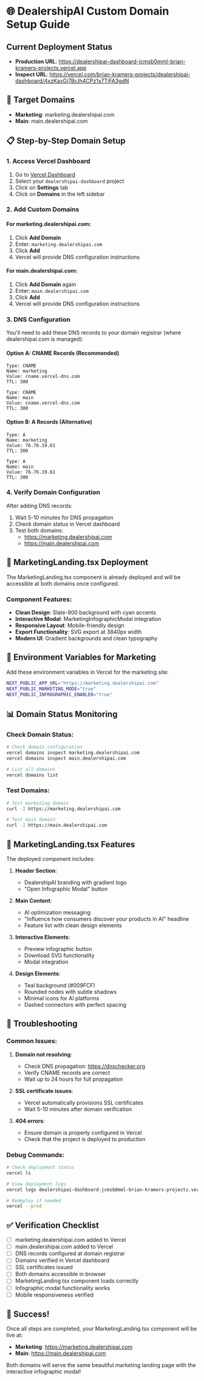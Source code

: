 # 🌐 DealershipAI Custom Domain Setup Guide

## Current Deployment Status
- **Production URL**: https://dealershipai-dashboard-jcmsb0mml-brian-kramers-projects.vercel.app
- **Inspect URL**: https://vercel.com/brian-kramers-projects/dealershipai-dashboard/4xzKaxGj7BrJh4CPz1x7TiFA3gdN

## 🎯 Target Domains
- **Marketing**: marketing.dealershipai.com
- **Main**: main.dealershipai.com

## 📋 Step-by-Step Domain Setup

### 1. Access Vercel Dashboard
1. Go to [Vercel Dashboard](https://vercel.com/dashboard)
2. Select your `dealershipai-dashboard` project
3. Click on **Settings** tab
4. Click on **Domains** in the left sidebar

### 2. Add Custom Domains

#### For marketing.dealershipai.com:
1. Click **Add Domain**
2. Enter: `marketing.dealershipai.com`
3. Click **Add**
4. Vercel will provide DNS configuration instructions

#### For main.dealershipai.com:
1. Click **Add Domain** again
2. Enter: `main.dealershipai.com`
3. Click **Add**
4. Vercel will provide DNS configuration instructions

### 3. DNS Configuration

You'll need to add these DNS records to your domain registrar (where dealershipai.com is managed):

#### Option A: CNAME Records (Recommended)
```
Type: CNAME
Name: marketing
Value: cname.vercel-dns.com
TTL: 300

Type: CNAME
Name: main
Value: cname.vercel-dns.com
TTL: 300
```

#### Option B: A Records (Alternative)
```
Type: A
Name: marketing
Value: 76.76.19.61
TTL: 300

Type: A
Name: main
Value: 76.76.19.61
TTL: 300
```

### 4. Verify Domain Configuration

After adding DNS records:
1. Wait 5-10 minutes for DNS propagation
2. Check domain status in Vercel dashboard
3. Test both domains:
   - https://marketing.dealershipai.com
   - https://main.dealershipai.com

## 🚀 MarketingLanding.tsx Deployment

The MarketingLanding.tsx component is already deployed and will be accessible at both domains once configured.

### Component Features:
- **Clean Design**: Slate-900 background with cyan accents
- **Interactive Modal**: MarketingInfographicModal integration
- **Responsive Layout**: Mobile-friendly design
- **Export Functionality**: SVG export at 3840px width
- **Modern UI**: Gradient backgrounds and clean typography

## 🔧 Environment Variables for Marketing

Add these environment variables in Vercel for the marketing site:

```bash
NEXT_PUBLIC_APP_URL="https://marketing.dealershipai.com"
NEXT_PUBLIC_MARKETING_MODE="true"
NEXT_PUBLIC_INFROGRAPHIC_ENABLED="true"
```

## 📊 Domain Status Monitoring

### Check Domain Status:
```bash
# Check domain configuration
vercel domains inspect marketing.dealershipai.com
vercel domains inspect main.dealershipai.com

# List all domains
vercel domains list
```

### Test Domains:
```bash
# Test marketing domain
curl -I https://marketing.dealershipai.com

# Test main domain
curl -I https://main.dealershipai.com
```

## 🎨 MarketingLanding.tsx Features

The deployed component includes:

1. **Header Section**:
   - DealershipAI branding with gradient logo
   - "Open Infographic Modal" button

2. **Main Content**:
   - AI optimization messaging
   - "Influence how consumers discover your products in AI" headline
   - Feature list with clean design elements

3. **Interactive Elements**:
   - Preview infographic button
   - Download SVG functionality
   - Modal integration

4. **Design Elements**:
   - Teal background (#009FCF)
   - Rounded nodes with subtle shadows
   - Minimal icons for AI platforms
   - Dashed connectors with perfect spacing

## 🚨 Troubleshooting

### Common Issues:

1. **Domain not resolving**:
   - Check DNS propagation: https://dnschecker.org
   - Verify CNAME records are correct
   - Wait up to 24 hours for full propagation

2. **SSL certificate issues**:
   - Vercel automatically provisions SSL certificates
   - Wait 5-10 minutes after domain verification

3. **404 errors**:
   - Ensure domain is properly configured in Vercel
   - Check that the project is deployed to production

### Debug Commands:
```bash
# Check deployment status
vercel ls

# View deployment logs
vercel logs dealershipai-dashboard-jcmsb0mml-brian-kramers-projects.vercel.app

# Redeploy if needed
vercel --prod
```

## ✅ Verification Checklist

- [ ] marketing.dealershipai.com added to Vercel
- [ ] main.dealershipai.com added to Vercel
- [ ] DNS records configured at domain registrar
- [ ] Domains verified in Vercel dashboard
- [ ] SSL certificates issued
- [ ] Both domains accessible in browser
- [ ] MarketingLanding.tsx component loads correctly
- [ ] Infographic modal functionality works
- [ ] Mobile responsiveness verified

## 🎉 Success!

Once all steps are completed, your MarketingLanding.tsx component will be live at:
- **Marketing**: https://marketing.dealershipai.com
- **Main**: https://main.dealershipai.com

Both domains will serve the same beautiful marketing landing page with the interactive infographic modal!
